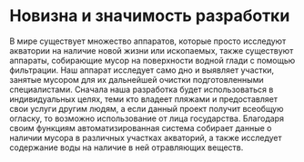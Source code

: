 # Новизна и значимость разработки
В мире существует множество аппаратов, которые просто исследуют акватории на наличие новой жизни или ископаемых, также существуют аппараты, собирающие мусор на поверхности водной глади с помощью фильтрации. Наш аппарат исследует само дно и выявляет участки, занятые мусором для их дальнейшей очистки подготовленными специалистами. Сначала наша разработка будет использоваться в индивидуальных целях, теми кто владеет пляжами и предоставляет свои услуги другим людям, а если данный проект получит всеобщую огласку, то возможно использование от лица государства. Благодаря своим функциям автоматизированная система собирает данные о наличии мусора в различных участках акваторий, а также исследует содержание воды на наличие в ней отравляющих веществ. 
